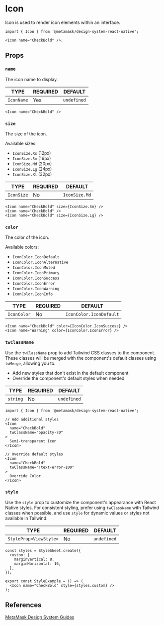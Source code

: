 # Icon

Icon is used to render icon elements within an interface.

```tsx
import { Icon } from '@metamask/design-system-react-native';

<Icon name="CheckBold" />;
```

## Props

### `name`

The icon name to display.

| TYPE | REQUIRED | DEFAULT |
|------|----------|---------|
| `IconName` | Yes | `undefined` |

```tsx
<Icon name="CheckBold" />
```

### `size`

The size of the icon.

Available sizes:

- `IconSize.Xs` (12px)
- `IconSize.Sm` (16px)
- `IconSize.Md` (20px)
- `IconSize.Lg` (24px)
- `IconSize.Xl` (32px)

| TYPE | REQUIRED | DEFAULT |
|------|----------|---------|
| `IconSize` | No | `IconSize.Md` |

```tsx
<Icon name="CheckBold" size={IconSize.Sm} />
<Icon name="CheckBold" />
<Icon name="CheckBold" size={IconSize.Lg} />
```

### `color`

The color of the icon.

Available colors:

- `IconColor.IconDefault`
- `IconColor.IconAlternative`
- `IconColor.IconMuted`
- `IconColor.IconPrimary`
- `IconColor.IconSuccess`
- `IconColor.IconError`
- `IconColor.IconWarning`
- `IconColor.IconInfo`

| TYPE | REQUIRED | DEFAULT |
|------|----------|---------|
| `IconColor` | No | `IconColor.IconDefault` |

```tsx
<Icon name="CheckBold" color={IconColor.IconSuccess} />
<Icon name="Warning" color={IconColor.IconError} />
```

### `twClassName`

Use the `twClassName` prop to add Tailwind CSS classes to the component. These classes will be merged with the component's default classes using `twMerge`, allowing you to:

- Add new styles that don't exist in the default component
- Override the component's default styles when needed

| TYPE | REQUIRED | DEFAULT |
|------|----------|---------|
| `string` | No | `undefined` |

```tsx
import { Icon } from '@metamask/design-system-react-native';

// Add additional styles
<Icon 
  name="CheckBold"
  twClassName="opacity-70"
>
  Semi-transparent Icon
</Icon>

// Override default styles
<Icon 
  name="CheckBold"
  twClassName="!text-error-100"
>
  Override Color
</Icon>
```

### `style`

Use the `style` prop to customize the component's appearance with React Native styles. For consistent styling, prefer using `twClassName` with Tailwind classes when possible, and use `style` for dynamic values or styles not available in Tailwind.

| TYPE | REQUIRED | DEFAULT |
|------|----------|---------|
| `StyleProp<ViewStyle>` | No | `undefined` |

```tsx
const styles = StyleSheet.create({
  custom: {
    marginVertical: 8,
    marginHorizontal: 16,
  },
});

export const StyleExample = () => (
  <Icon name="CheckBold" style={styles.custom} />
);
```

## References

[MetaMask Design System Guides](https://www.notion.so/MetaMask-Design-System-Guides-Design-f86ecc914d6b4eb6873a122b83c12940)
